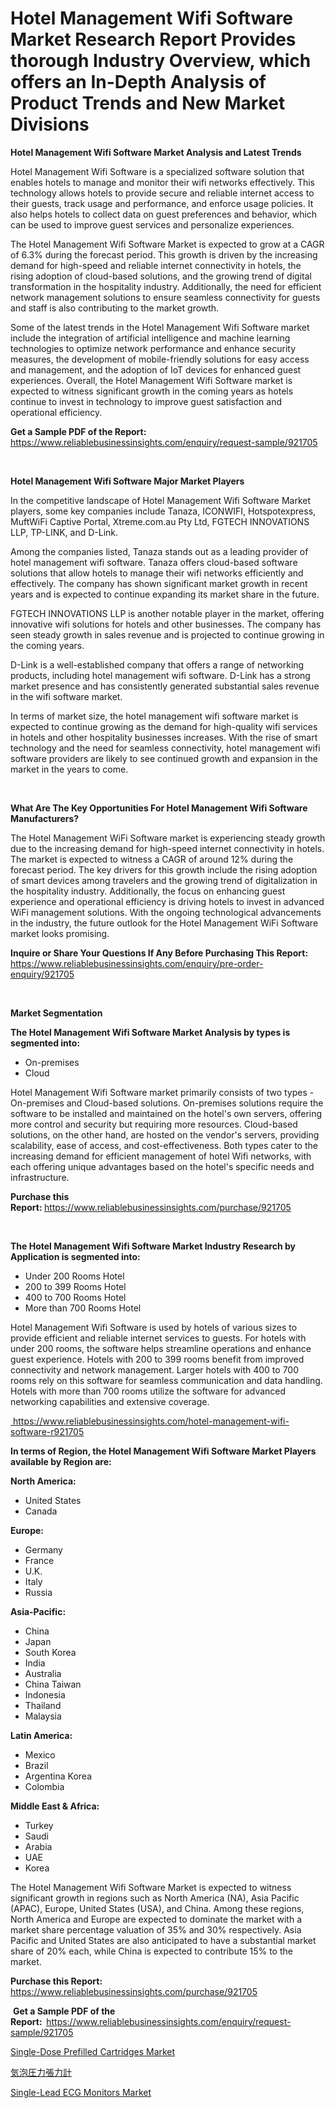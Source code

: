 <p><h1>Hotel Management Wifi Software Market Research Report Provides thorough Industry Overview, which offers an In-Depth Analysis of Product Trends and New Market Divisions</h1></p><p><strong>Hotel Management Wifi Software Market Analysis and Latest Trends</strong></p>
<p><p>Hotel Management Wifi Software is a specialized software solution that enables hotels to manage and monitor their wifi networks effectively. This technology allows hotels to provide secure and reliable internet access to their guests, track usage and performance, and enforce usage policies. It also helps hotels to collect data on guest preferences and behavior, which can be used to improve guest services and personalize experiences.</p><p>The Hotel Management Wifi Software Market is expected to grow at a CAGR of 6.3% during the forecast period. This growth is driven by the increasing demand for high-speed and reliable internet connectivity in hotels, the rising adoption of cloud-based solutions, and the growing trend of digital transformation in the hospitality industry. Additionally, the need for efficient network management solutions to ensure seamless connectivity for guests and staff is also contributing to the market growth.</p><p>Some of the latest trends in the Hotel Management Wifi Software market include the integration of artificial intelligence and machine learning technologies to optimize network performance and enhance security measures, the development of mobile-friendly solutions for easy access and management, and the adoption of IoT devices for enhanced guest experiences. Overall, the Hotel Management Wifi Software market is expected to witness significant growth in the coming years as hotels continue to invest in technology to improve guest satisfaction and operational efficiency.</p></p>
<p><strong>Get a Sample PDF of the Report:&nbsp;</strong> <a href="https://www.reliablebusinessinsights.com/enquiry/request-sample/921705">https://www.reliablebusinessinsights.com/enquiry/request-sample/921705</a></p>
<p>&nbsp;</p>
<p><strong>Hotel Management Wifi Software Major Market Players</strong></p>
<p><p>In the competitive landscape of Hotel Management Wifi Software Market players, some key companies include Tanaza, ICONWIFI, Hotspotexpress, MuftWiFi Captive Portal, Xtreme.com.au Pty Ltd, FGTECH INNOVATIONS LLP, TP-LINK, and D-Link. </p><p>Among the companies listed, Tanaza stands out as a leading provider of hotel management wifi software. Tanaza offers cloud-based software solutions that allow hotels to manage their wifi networks efficiently and effectively. The company has shown significant market growth in recent years and is expected to continue expanding its market share in the future. </p><p>FGTECH INNOVATIONS LLP is another notable player in the market, offering innovative wifi solutions for hotels and other businesses. The company has seen steady growth in sales revenue and is projected to continue growing in the coming years. </p><p>D-Link is a well-established company that offers a range of networking products, including hotel management wifi software. D-Link has a strong market presence and has consistently generated substantial sales revenue in the wifi software market. </p><p>In terms of market size, the hotel management wifi software market is expected to continue growing as the demand for high-quality wifi services in hotels and other hospitality businesses increases. With the rise of smart technology and the need for seamless connectivity, hotel management wifi software providers are likely to see continued growth and expansion in the market in the years to come.</p></p>
<p>&nbsp;</p>
<p><strong>What Are The Key Opportunities For Hotel Management Wifi Software Manufacturers?</strong></p>
<p><p>The Hotel Management WiFi Software market is experiencing steady growth due to the increasing demand for high-speed internet connectivity in hotels. The market is expected to witness a CAGR of around 12% during the forecast period. The key drivers for this growth include the rising adoption of smart devices among travelers and the growing trend of digitalization in the hospitality industry. Additionally, the focus on enhancing guest experience and operational efficiency is driving hotels to invest in advanced WiFi management solutions. With the ongoing technological advancements in the industry, the future outlook for the Hotel Management WiFi Software market looks promising.</p></p>
<p><strong>Inquire or Share Your Questions If Any Before Purchasing This Report:</strong> <a href="https://www.reliablebusinessinsights.com/enquiry/pre-order-enquiry/921705">https://www.reliablebusinessinsights.com/enquiry/pre-order-enquiry/921705</a></p>
<p>&nbsp;</p>
<p><strong>Market Segmentation</strong></p>
<p><strong>The Hotel Management Wifi Software Market Analysis by types is segmented into:</strong></p>
<p><ul><li>On-premises</li><li>Cloud</li></ul></p>
<p><p>Hotel Management Wifi Software market primarily consists of two types - On-premises and Cloud-based solutions. On-premises solutions require the software to be installed and maintained on the hotel's own servers, offering more control and security but requiring more resources. Cloud-based solutions, on the other hand, are hosted on the vendor's servers, providing scalability, ease of access, and cost-effectiveness. Both types cater to the increasing demand for efficient management of hotel Wifi networks, with each offering unique advantages based on the hotel's specific needs and infrastructure.</p></p>
<p><strong>Purchase this Report:&nbsp;</strong><a href="https://www.reliablebusinessinsights.com/purchase/921705">https://www.reliablebusinessinsights.com/purchase/921705</a></p>
<p>&nbsp;</p>
<p><strong>The Hotel Management Wifi Software Market Industry Research by Application is segmented into:</strong></p>
<p><ul><li>Under 200 Rooms Hotel</li><li>200 to 399 Rooms Hotel</li><li>400 to 700 Rooms Hotel</li><li>More than 700 Rooms Hotel</li></ul></p>
<p><p>Hotel Management Wifi Software is used by hotels of various sizes to provide efficient and reliable internet services to guests. For hotels with under 200 rooms, the software helps streamline operations and enhance guest experience. Hotels with 200 to 399 rooms benefit from improved connectivity and network management. Larger hotels with 400 to 700 rooms rely on this software for seamless communication and data handling. Hotels with more than 700 rooms utilize the software for advanced networking capabilities and extensive coverage.</p></p>
<p><a href="https://www.reliablebusinessinsights.com/hotel-management-wifi-software-r921705">&nbsp;https://www.reliablebusinessinsights.com/hotel-management-wifi-software-r921705</a></p>
<p><strong>In terms of Region, the Hotel Management Wifi Software Market Players available by Region are:</strong></p>
<p>
    <p> <strong> North America: </strong>
        <ul>
            <li>United States</li>
            <li>Canada</li>
        </ul>
        </p> 
    <p> <strong> Europe: </strong>
        <ul>
            <li>Germany</li>
            <li>France</li>
            <li>U.K.</li>
            <li>Italy</li>
            <li>Russia</li>
        </ul>
        </p> 
    <p> <strong> Asia-Pacific: </strong>
        <ul>
            <li>China</li>
            <li>Japan</li>
            <li>South Korea</li>
            <li>India</li>
            <li>Australia</li>
            <li>China Taiwan</li>
            <li>Indonesia</li>
            <li>Thailand</li>
            <li>Malaysia</li>
        </ul>
        </p> 
    <p> <strong> Latin America: </strong>
        <ul>
            <li>Mexico</li>
            <li>Brazil</li>
            <li>Argentina Korea</li>
            <li>Colombia</li>
        </ul>
        </p> 
    <p> <strong> Middle East & Africa: </strong>
        <ul>
            <li>Turkey</li>
            <li>Saudi</li>
            <li>Arabia</li>
            <li>UAE</li>
            <li>Korea</li>
        </ul>
    </p>
    </p>
<p><p>The Hotel Management Wifi Software Market is expected to witness significant growth in regions such as North America (NA), Asia Pacific (APAC), Europe, United States (USA), and China. Among these regions, North America and Europe are expected to dominate the market with a market share percentage valuation of 35% and 30% respectively. Asia Pacific and United States are also anticipated to have a substantial market share of 20% each, while China is expected to contribute 15% to the market.</p></p>
<p><strong>Purchase this Report: </strong><a href="https://www.reliablebusinessinsights.com/purchase/921705">https://www.reliablebusinessinsights.com/purchase/921705</a></p>
<p>&nbsp;<strong>Get a Sample PDF of the Report:&nbsp;&nbsp;</strong><a href="https://www.reliablebusinessinsights.com/enquiry/request-sample/921705">https://www.reliablebusinessinsights.com/enquiry/request-sample/921705</a></p>
<p><strong></strong></p>
<p><p><a href="https://github.com/claudianurdin/Market-Research-Report-List-1/blob/main/single-dose-prefilled-cartridges-market.md">Single-Dose Prefilled Cartridges Market</a></p><p><a href="https://github.com/KenyonJohns/Market-Research-Report-List-1/blob/main/3363201175205.md">気泡圧力張力計</a></p><p><a href="https://github.com/mabenkhyari11/Market-Research-Report-List-1/blob/main/single-lead-ecg-monitors-market.md">Single-Lead ECG Monitors Market</a></p></p>